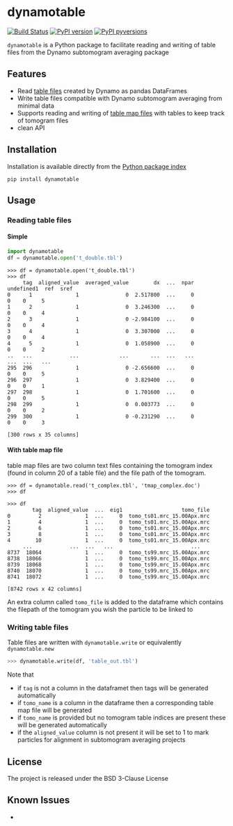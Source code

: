 # dynamotable
[![Build Status](https://travis-ci.com/alisterburt/dynamotable.svg?branch=master)](https://travis-ci.com/alisterburt/eulerangles)
[![PyPI version](https://badge.fury.io/py/dynamotable.svg)](https://pypi.org/project/dynamotable/)
[![PyPI pyversions](https://img.shields.io/pypi/pyversions/dynamotable.svg)](https://pypi.python.org/pypi/dynamotable/)

`dynamotable` is a Python package to facilitate reading and writing of table files from the Dynamo subtomogram averaging package

## Features
- Read [table files](https://wiki.dynamo.biozentrum.unibas.ch/w/index.php/Table) created by Dynamo as pandas DataFrames
- Write table files compatible with Dynamo subtomogram averaging from minimal data
- Supports reading and writing of [table map files](https://wiki.dynamo.biozentrum.unibas.ch/w/index.php/Tomogram-table_map_file) with tables to keep track of tomogram files
- clean API



## Installation
Installation is available directly from the [Python package index](https://pypi.org/project/dynamotable/)
```
pip install dynamotable
```

## Usage

### Reading table files
#### Simple
```python
import dynamotable
df = dynamotable.open('t_double.tbl')
```
```
>>> df = dynamotable.open('t_double.tbl')
>>> df
     tag  aligned_value  averaged_value        dx  ...  npar  undefined1  ref  sref
0      1              1               0  2.517800  ...     0           0    0     5
1      2              1               0  3.246300  ...     0           0    0     4
2      3              1               0 -2.984100  ...     0           0    0     4
3      4              1               0  3.307000  ...     0           0    0     4
4      5              1               0  1.058900  ...     0           0    0     2
..   ...            ...             ...       ...  ...   ...         ...  ...   ...
295  296              1               0 -2.656600  ...     0           0    0     5
296  297              1               0  3.829400  ...     0           0    0     1
297  298              1               0  1.701600  ...     0           0    0     5
298  299              1               0  0.003773  ...     0           0    0     2
299  300              1               0 -0.231290  ...     0           0    0     3

[300 rows x 35 columns]
```

#### With table map file
table map files are two column text files containing the tomogram index (found in column 20 of a table file) and the file path of the tomogram.
```
>>> df = dynamotable.read('t_complex.tbl', 'tmap_complex.doc')
>>> df
```
```
>>> df
        tag  aligned_value  ...  eig1                   tomo_file
0         2              1  ...     0  tomo_ts01.mrc_15.00Apx.mrc
1         4              1  ...     0  tomo_ts01.mrc_15.00Apx.mrc
2         6              1  ...     0  tomo_ts01.mrc_15.00Apx.mrc
3         8              1  ...     0  tomo_ts01.mrc_15.00Apx.mrc
4        10              1  ...     0  tomo_ts01.mrc_15.00Apx.mrc
     ...            ...  ...   ...                         ...
8737  18064              1  ...     0  tomo_ts99.mrc_15.00Apx.mrc
8738  18066              1  ...     0  tomo_ts99.mrc_15.00Apx.mrc
8739  18068              1  ...     0  tomo_ts99.mrc_15.00Apx.mrc
8740  18070              1  ...     0  tomo_ts99.mrc_15.00Apx.mrc
8741  18072              1  ...     0  tomo_ts99.mrc_15.00Apx.mrc

[8742 rows x 42 columns]
```
An extra column called `tomo_file` is added to the dataframe which contains the filepath of the tomogram you wish the particle to be linked to

### Writing table files
Table files are written with `dynamotable.write` or equivalently `dynamotable.new`
```python
>>> dynamotable.write(df, 'table_out.tbl')
```

Note that
- if `tag` is not a column in the dataframet then tags will be generated automatically
- if `tomo_name` is a column in the dataframe then a corresponding table map file will be generated
- if `tomo_name` is provided but no tomogram table indices are present these will be generated automatically
- if the `aligned_value` column is not present it will be set to 1 to mark particles for alignment in subtomogram averaging projects


## License
The project is released under the BSD 3-Clause License

## Known Issues
- 